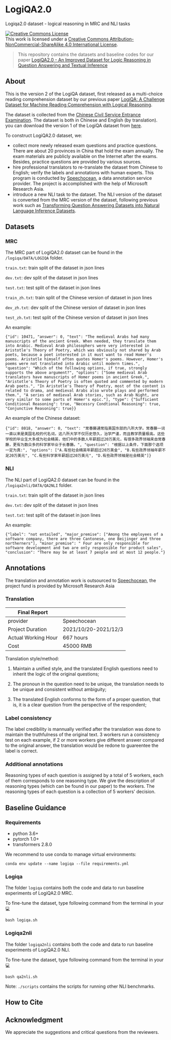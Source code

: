 # LogiQA2.0
Logiqa2.0 dataset - logical reasoning in MRC and NLI tasks

<a rel="license" href="http://creativecommons.org/licenses/by-nc-sa/4.0/"><img alt="Creative Commons License" style="border-width:0" src="https://i.creativecommons.org/l/by-nc-sa/4.0/88x31.png" /></a><br />This work is licensed under a <a rel="license" href="http://creativecommons.org/licenses/by-nc-sa/4.0/">Creative Commons Attribution-NonCommercial-ShareAlike 4.0 International License</a>.

> This repository contains the datasets and baseline codes for our paper [LogiQA2.0 - An Improved Dataset for Logic Reasoning in Question Answering and Textual Inference]()
## About
This is the version 2 of the LogiQA dataset, first released as a multi-choice reading comprehension dataset by our previous paper [LogiQA: A Challenge  Dataset for Machine Reading Comprehension with Logical Reasoning](https://arxiv.org/abs/2007.08124). 

The dataset is collected from the [Chinese Civil Service Entrance Examination](chinagwy.org). The dataset is both in Chinese and English (by translation). you can download the version 1 of the LogiQA dataset from [here](https://github.com/lgw863/logiqa-dataset).

To construct LogiQA2.0 dataset, we:
* collect more newly released exam questions and practice questions. There are about 20 provinces in China that hold the exam annually. The exam materials are publicly available on the Internet after the exams. Besides, practice questions are provided by various sources.
* hire professional translators to re-translate the dataset from Chinese to English; verify the labels and annotations with human experts. This program is conducted by [Speechocean](en.speechocean.com), a data annotation service provider. The project is accomplished with the help of Microsoft Research Asia.
* introduce a new NLI task to the dataset. The NLI version of the dataset is converted from the MRC version of the dataset, following previous work such as [Transforming Question Answering Datasets into Natural Language Inference Datasets](https://arxiv.org/abs/1809.02922).

## Datasets
### MRC
The MRC part of LogiQA2.0 dataset can be found in the `/logiqa/DATA/LOGIQA` folder.

`train.txt`: train split of the dataset in json lines

`dev.txt`: dev split of the dataset in json lines

`test.txt`: test split of the  dataset in json lines

`train_zh.txt`: train split of the Chinese version of dataset in json lines

`dev_zh.txt`: dev split of the Chinese version of dataset in json lines

`test_zh.txt`: test split of the Chinese version of dataset in json lines

An example:
```
{"id": 10471, "answer": 0, "text": "The medieval Arabs had many manuscripts of the ancient Greek. When needed, they translate them into Arabic. Medieval Arab philosophers were very interested in Aristotle's Theory of Poetry, which was obviously not shared by Arab poets, because a poet interested in it must want to read Homer's poems. Aristotle himself often quotes Homer's poems. However, Homer's poems were not translated into Arabic until modern times.", "question": "Which of the following options, if true, strongly supports the above argument?", "options": ["Some medieval Arab translators have manuscripts of Homer poems in ancient Greek.", "Aristotle's Theory of Poetry is often quoted and commented by modern Arab poets.", "In Aristotle's Theory of Poetry, most of the content is related to drama, and medieval Arabs also wrote plays and performed them.", "A series of medieval Arab stories, such as Arab Night, are very similar to some parts of Homer's epic."], "type": {"Sufficient Conditional Reasoning": true, "Necessry Condtional Reasoning": true, "Conjunctive Reasoning": true}}
```
An example of the Chinese dataset:
```
{"id": 8018, "answer": 0, "text": "常春藤通常指美国东部的八所大学。常春藤一词一直以来是美国名校的代名词，这八所大学不仅历史悠久，治学严谨，而且教学质量极高。这些学校的毕业生大多成为社会精英，他们中的多数人年薪超过20万美元，有很多政界领袖来自常春藤，更有为数众多的科学家毕业于长春藤。", "question": "根据以上条件，下面那个选项一定为真:", "options": ["A.有些社会精英年薪超过20万美金", "B.有些政界领袖年薪不足20万美元", "C.有些科学家年薪超过20万美元", "D.有些政界领袖是社会精英"]}
```

### NLI
The NLI part of LogiQA2.0 dataset can be found in the `/logiqa2nli/DATA/QA2NLI` folder.

`train.txt`: train split of the dataset in json lines

`dev.txt`: dev split of the dataset in json lines

`test.txt`: test split of the dataset in json lines

An example:
```
{"label": "not entailed", "major_premise": ["Among the employees of a software company, there are three Cantonese, one Beijinger and three northerners"], "minor_premise": " Four are only responsible for software development and two are only responsible for product sales", "conclusion": "There may be at least 7 people and at most 12 people."}
```
## Annotations
The translation and annotation work is outsourced to [Speechocean](en.speechocean.com), the project fund is provided by Microsoft Research Asia
### Translation

| Final Report |  |
| --- | --- |
| provider | Speechocean |
| Project Duration | 2021/10/20-2021/12/3 |
| Actual Working Hour | 667 hours |
| Cost | 45000 RMB |
 
Translation style/method:

1. Maintain a unified style, and the translated English questions need to inherit the logic of the original questions;

2. The pronoun in the question need to be unique, the translation needs to be unique and consistent without ambiguity;

3. The translated English conforms to the form of a proper question, that is, it is a clear question from the perspective of the respondent;

### Label consistency
The label credibility is mannually verified after the translation was done to maintain the truthfulness of the original text. 3 workers run a consistency test on each example, if 2 or more workers give different answer compared to the original answer, the translation would be redone to guareentee the label is correct.

### Additional annotations
Reasoning types of each question is assigned by a total of 5 workers, each of them corresponds to one reasoning type. We give the description of reasoning types (which can be found in our paper) to the workers. The reasoning types of each question is a collection of 5 workers' decision.
## Baseline Guidance
### Requirements
* python 3.6+
* pytorch 1.0+
* transformers 2.8.0

We recommend to use conda to manage virtual environments:

```
conda env update --name logiqa --file requirements.yml
```
### Logiqa
The folder `logiqa` contains both the code and data to run baseline experiments of LogiQA2.0 MRC.

To fine-tune the dataset, type following command from the terminal in your :computer:
```
bash logiqa.sh
```
### Logiqa2nli
The folder `logiqa2nli` contains both the code and data to run baseline experiments of LogiQA2.0 NLI.

To fine-tune the dataset, type following command from the terminal in your :computer:
```
bash qa2nli.sh
```
Note: `./scripts` contains the scripts for running other NLI benchmarks.

## How to Cite
## Acknowledgment
We appreciate the suggestions and critical questions from the reviewers.
